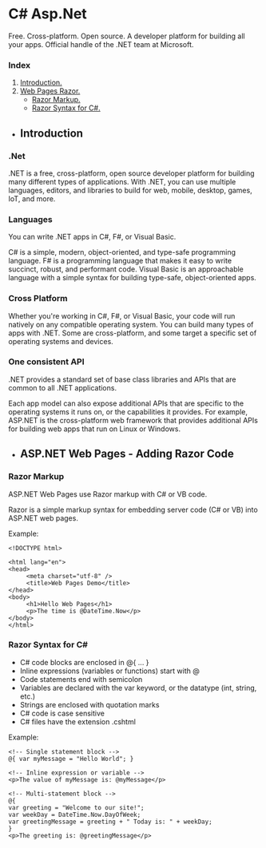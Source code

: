 # C# Asp.Net
Free. Cross-platform. Open source. A developer platform for building all your apps. Official handle of the .NET team at Microsoft.

### Index

1. [ Introduction. ](#introduction)
2. [ Web Pages Razor. ](#razor)
   - [ Razor Markup. ](#razor)
   - [ Razor Syntax for C#. ](#razorsyntax)

<a name="introduction"></a>
- ## Introduction

### .Net
.NET is a free, cross-platform, open source developer platform for building many different types of applications.
With .NET, you can use multiple languages, editors, and libraries to build for web, mobile, desktop, games, IoT, and more.

### Languages
You can write .NET apps in C#, F#, or Visual Basic.

C# is a simple, modern, object-oriented, and type-safe programming language.
F# is a programming language that makes it easy to write succinct, robust, and performant code.
Visual Basic is an approachable language with a simple syntax for building type-safe, object-oriented apps.

### Cross Platform
Whether you're working in C#, F#, or Visual Basic, your code will run natively on any compatible operating system. You can build many types of apps with .NET. Some are cross-platform, and some target a specific set of operating systems and devices.

### One consistent API
.NET provides a standard set of base class libraries and APIs that are common to all .NET applications.

Each app model can also expose additional APIs that are specific to the operating systems it runs on, or the capabilities it provides. For example, ASP.NET is the cross-platform web framework that provides additional APIs for building web apps that run on Linux or Windows.

<a name="razor"></a>
- ## ASP.NET Web Pages - Adding Razor Code

### Razor Markup

ASP.NET Web Pages use Razor markup with C# or VB code.

Razor is a simple markup syntax for embedding server code (C# or VB) into ASP.NET web pages.

Example:
````
<!DOCTYPE html>

<html lang="en">
<head>
     <meta charset="utf-8" />
     <title>Web Pages Demo</title>
</head>
<body>
     <h1>Hello Web Pages</h1>
     <p>The time is @DateTime.Now</p>
</body>
</html>
````

<a name="razorsyntax"></a>
### Razor Syntax for C#

- C# code blocks are enclosed in @{ ... }
- Inline expressions (variables or functions) start with @
- Code statements end with semicolon
- Variables are declared with the var keyword, or the datatype (int, string, etc.)
- Strings are enclosed with quotation marks
- C# code is case sensitive
- C# files have the extension .cshtml

Example:
````
<!-- Single statement block -->
@{ var myMessage = "Hello World"; }

<!-- Inline expression or variable -->
<p>The value of myMessage is: @myMessage</p>

<!-- Multi-statement block -->
@{
var greeting = "Welcome to our site!";
var weekDay = DateTime.Now.DayOfWeek;
var greetingMessage = greeting + " Today is: " + weekDay;
}
<p>The greeting is: @greetingMessage</p>
````

